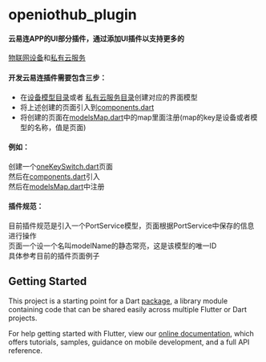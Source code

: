 # openiothub_plugin

#### 云易连APP的UI部分插件，通过添加UI插件以支持更多的

[物联网设备](./lib/plugins/mdnsService/devices)和[私有云服务](./lib/plugins/mdnsService/mDNSService)

#### 开发云易连插件需要包含三步：

* 在[设备模型目录](./lib/plugins/mdnsService/devices)或者
  [私有云服务目录](./lib/plugins/mdnsService/mDNSService)创建对应的界面模型
* 将上述创建的页面引入到[components.dart](./lib/plugins/mdnsService/components.dart)
* 将创建的页面在[modelsMap.dart](./lib/plugins/mdnsService/modelsMap.dart)中的map里面注册(map的key是设备或者模型的名称，值是页面)

#### 例如：

创建一个[oneKeySwitch.dart](lib/plugins/mdnsService/devices/local/oneKeySwitch.dart)页面  
然后在[components.dart](./lib/plugins/mdnsService/components.dart#L5)引入  
然后在[modelsMap.dart](./lib/plugins/mdnsService/modelsMap.dart#L9)中注册

#### 插件规范：

目前插件规范是引入一个PortService模型，页面根据PortService中保存的信息进行操作  
页面一个设一个名叫modelName的静态常亮，这是该模型的唯一ID  
具体参考目前的插件页面例子

## Getting Started

This project is a starting point for a Dart
[package](https://flutter.dev/developing-packages/), a library module containing code that can be
shared easily across multiple Flutter or Dart projects.

For help getting started with Flutter, view our
[online documentation](https://flutter.dev/docs), which offers tutorials, samples, guidance on
mobile development, and a full API reference.
